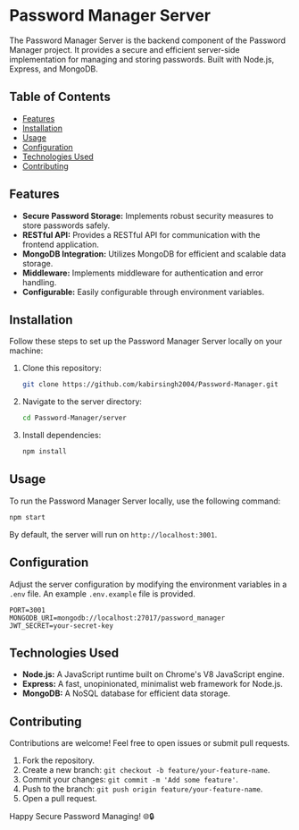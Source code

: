 # Password Manager Server

The Password Manager Server is the backend component of the Password Manager project. It provides a secure and efficient server-side implementation for managing and storing passwords. Built with Node.js, Express, and MongoDB.

## Table of Contents

- [Features](#features)
- [Installation](#installation)
- [Usage](#usage)
- [Configuration](#configuration)
- [Technologies Used](#technologies-used)
- [Contributing](#contributing)
## Features

- **Secure Password Storage:** Implements robust security measures to store passwords safely.
- **RESTful API:** Provides a RESTful API for communication with the frontend application.
- **MongoDB Integration:** Utilizes MongoDB for efficient and scalable data storage.
- **Middleware:** Implements middleware for authentication and error handling.
- **Configurable:** Easily configurable through environment variables.

## Installation

Follow these steps to set up the Password Manager Server locally on your machine:

1. Clone this repository:

   ```bash
   git clone https://github.com/kabirsingh2004/Password-Manager.git
   ```

2. Navigate to the server directory:

   ```bash
   cd Password-Manager/server
   ```

3. Install dependencies:

   ```bash
   npm install
   ```

## Usage

To run the Password Manager Server locally, use the following command:

```bash
npm start
```

By default, the server will run on `http://localhost:3001`.

## Configuration

Adjust the server configuration by modifying the environment variables in a `.env` file. An example `.env.example` file is provided.

```env
PORT=3001
MONGODB_URI=mongodb://localhost:27017/password_manager
JWT_SECRET=your-secret-key
```

## Technologies Used

- **Node.js:** A JavaScript runtime built on Chrome's V8 JavaScript engine.
- **Express:** A fast, unopinionated, minimalist web framework for Node.js.
- **MongoDB:** A NoSQL database for efficient data storage.

## Contributing

Contributions are welcome! Feel free to open issues or submit pull requests.

1. Fork the repository.
2. Create a new branch: `git checkout -b feature/your-feature-name`.
3. Commit your changes: `git commit -m 'Add some feature'`.
4. Push to the branch: `git push origin feature/your-feature-name`.
5. Open a pull request.

Happy Secure Password Managing! 🌐🔒
